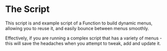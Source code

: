 # The Script
This script is and example script of a Function to build dynamic menus, allowing you to reuse it, and easily bounce between menus smoothly.

Effectively, if you are running a complex script that has a variety of menus - this will save the headaches when you attempt to tweak, add and update it.
